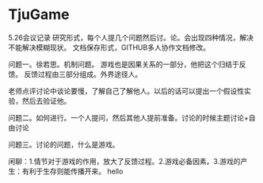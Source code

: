 # TjuGame
5.26会议记录
研究形式，每个人提几个问题然后讨。论。会出现四种情况，解决不能解决模糊现状。
文档保存形式，GITHUB多人协作文档修改。

问题一。徐若思。机制问题。
游戏也是因果关系的一部分，他把这个归结于反馈。
反馈过程由三部分组成。外界途径人。

老师点评讨论中谈论要慢，了解自己了解他人。以后的话可以提出一个假设性实验，然后去验证他。

问题二。如何进行。一个人提问，然后其他人提前准备。讨论的时候主题讨论+自由讨论

问题三。讨论的问题，什么是游戏。

闲聊：1.情节对于游戏的作用，放大了反馈过程。2.游戏必备因素。3.游戏的产生：有利于生存则能传播开来。
hello
